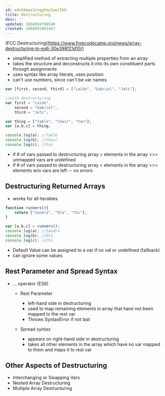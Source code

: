 ```yaml
---
id: edsk6mwz1cnggbmy1wwl5hb
title: Destructuring
desc: ''
updated: 1666894798540
created: 1666892482467
---
```

(FCC Destructuring)[https://www.freecodecamp.org/news/array-destructuring-in-es6-30e398f21d10/]

- simplified method of extracting multiple properties from an array
- takes the structure and deconstructs it into its own constituent parts through assignments
- uses syntax like array literals, uses position
- can't use numbers, since can't be var names

```javascript
var [first, second, third] = ["Laide", "Gabriel", "Jets"];

//with destructuring
var first = "Laide",
    second = "Gabriel",
    third = "Jets";

var thing = ["Table", "Chair", "Fan"];
var [a,b,c] = thing;

console.log(a); //Table
console.log(b); //Chair
console.log(c); //Fan
```

- if # of vars passed to destructuring array > elements in the array >>> unmapped vars are undefined
- if # of vars passed to destructuring array < elements in the array >>> elements w/o vars are left -- no errors

## Destructuring Returned Arrays
- works for all iterables

```javascript
function runners(){
    return ["Sandra", "Ola", "Chi"];
}

var [a,b,c] = runners();
console.log(a); //Sandra
console.log(b); //Ola
console.log(c); //Chi
```
- Default Value can be assigned to a var if no val or undefined (fallback)
- can ignore some values

## Rest Parameter and Spread Syntax
 - ... operator (ES6)
    - Rest Parameter
        - left-hand side in destructuring 
        - used to map remaining elements in array that have not been mapped to the rest var
        - Throws SyntaxError if not last
    
    - Spread syntax 
        - appears on right-hand side in destructuring
        - takes all other elements in the array which have no var mapped to them and maps it to rest var
    
## Other Aspects of Destructuring
- Interchanging or Swapping Vars
- Nested Array Destructuring
- Multiple Array Destructuring



